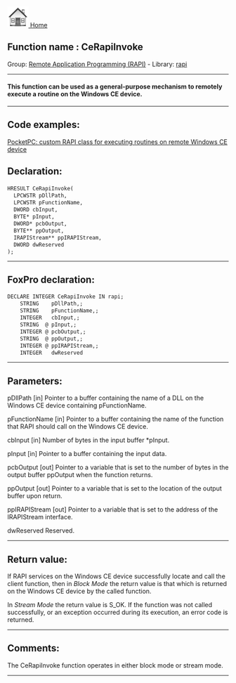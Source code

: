 [<img src="../../images/home.png"> Home ](https://github.com/VFPX/Win32API)  

## Function name : CeRapiInvoke
Group: [Remote Application Programming (RAPI)](../../functions_group.md#Remote_Application_Programming_(RAPI))  -  Library: [rapi](../../Libraries.md#rapi)  
***  


#### This function can be used as a general-purpose mechanism to remotely execute a routine on the Windows CE device.
***  


## Code examples:
[PocketPC: custom RAPI class for executing routines on remote Windows CE device](../../samples/sample_466.md)  

## Declaration:
```foxpro  
HRESULT CeRapiInvoke(
  LPCWSTR pDllPath,
  LPCWSTR pFunctionName,
  DWORD cbInput,
  BYTE* pInput,
  DWORD* pcbOutput,
  BYTE** ppOutput,
  IRAPIStream** ppIRAPIStream,
  DWORD dwReserved
);  
```  
***  


## FoxPro declaration:
```foxpro  
DECLARE INTEGER CeRapiInvoke IN rapi;
	STRING    pDllPath,;
	STRING    pFunctionName,;
	INTEGER   cbInput,;
	STRING  @ pInput,;
	INTEGER @ pcbOutput,;
	STRING  @ ppOutput,;
	INTEGER @ ppIRAPIStream,;
	INTEGER   dwReserved  
```  
***  


## Parameters:
pDllPath 
[in] Pointer to a buffer containing the name of a DLL on the Windows CE device containing pFunctionName. 

pFunctionName 
[in] Pointer to a buffer containing the name of the function that RAPI should call on the Windows CE device. 

cbInput 
[in] Number of bytes in the input buffer *pInput. 

pInput 
[in] Pointer to a buffer containing the input data. 

pcbOutput 
[out] Pointer to a variable that is set to the number of bytes in the output buffer ppOutput when the function returns. 

ppOutput 
[out] Pointer to a variable that is set to the location of the output buffer upon return. 

ppIRAPIStream 
[out] Pointer to a variable that is set to the address of the IRAPIStream interface. 

dwReserved 
Reserved.   
***  


## Return value:
If RAPI services on the Windows CE device successfully locate and call the client function, then in <Em>Block Mode</Em> the return value is that which is returned on the Windows CE device by the called function. 

In <Em>Stream Mode</Em> the return value is S_OK. If the function was not called successfully, or an exception occurred during its execution, an error code is returned.   
***  


## Comments:
The CeRapiInvoke function operates in either block mode or stream mode.  
  
***  

